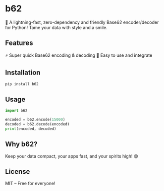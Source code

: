 # b62

🎉 A lightning-fast, zero-dependency and friendly Base62 encoder/decoder for Python! Tame your data with style and a smile.

## Features
⚡ Super quick Base62 encoding & decoding
🧩 Easy to use and integrate

## Installation

```bash
pip install b62
```

## Usage

```python
import b62

encoded = b62.encode(15000)
decoded = b62.decode(encoded)
print(encoded, decoded)
```

## Why b62?
Keep your data compact, your apps fast, and your spirits high! 😄

## License
MIT – Free for everyone!
